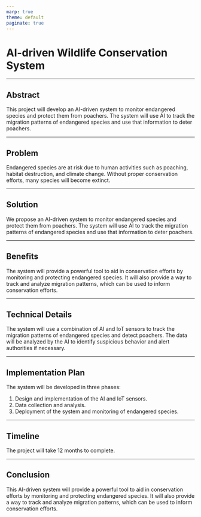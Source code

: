 ```yaml
---
marp: true
theme: default
paginate: true
---
```

# AI-driven Wildlife Conservation System

---
## Abstract

This project will develop an AI-driven system to monitor endangered species and protect them from poachers. The system will use AI to track the migration patterns of endangered species and use that information to deter poachers.

---
## Problem

Endangered species are at risk due to human activities such as poaching, habitat destruction, and climate change. Without proper conservation efforts, many species will become extinct.

---
## Solution

We propose an AI-driven system to monitor endangered species and protect them from poachers. The system will use AI to track the migration patterns of endangered species and use that information to deter poachers.

---
## Benefits

The system will provide a powerful tool to aid in conservation efforts by monitoring and protecting endangered species. It will also provide a way to track and analyze migration patterns, which can be used to inform conservation efforts.

---
## Technical Details

The system will use a combination of AI and IoT sensors to track the migration patterns of endangered species and detect poachers. The data will be analyzed by the AI to identify suspicious behavior and alert authorities if necessary.

---
## Implementation Plan

The system will be developed in three phases:

1. Design and implementation of the AI and IoT sensors.
2. Data collection and analysis.
3. Deployment of the system and monitoring of endangered species.

---
## Timeline

The project will take 12 months to complete.

---
## Conclusion

This AI-driven system will provide a powerful tool to aid in conservation efforts by monitoring and protecting endangered species. It will also provide a way to track and analyze migration patterns, which can be used to inform conservation efforts.
  
